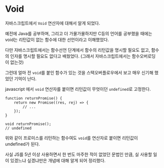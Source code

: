 # Void

자바스크립트에서 `Void` 연산자에 대해서 알게 되었다.

예전에 Java를 공부하며, 그리고 더 가물가물하지만 C등의 언어를 공부했을 때에는 void는 리턴값이 없는 함수에 대한
선언이라고 이해했었다.

다만 자바스크립트에서는 함수선언 단계에서 함수의 리턴값을 명시할 필요도 없고, 함수의 인자를 명시할 필요도 없다고 배웠었다. (그래서 자바스크립트에서는 함수오버로딩이 없는것)

그런데 얼마 전 `void`를 붙인 함수가 있는 것을 스택오버플로우에서 보고 매우 신기해 했었던 기억이 난다.

javascript 에서 `void` 연산자를 붙이면 리턴값이 무엇이던 `undefined`로 고정한다.

```
function returnPromise() {
    return new Promise((res, rej) => {
        // ...
    });
}

void returnPromise();
// undefined
```

위와 같이 프로미스를 리턴하는 함수여도 `void`를 연산자로 붙이면 리턴값이 undefined가 된다.

사실 JS를 5년 이상 사용하면서 한 번도 마주한 적이 없었던 문법인 만큼, 실 사용할 일이 있겠느냐 싶겠냐만은
개념에 대해 알게 되어 정리했다.